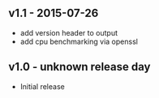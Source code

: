 ## v1.1 - 2015-07-26

- add version header to output
- add cpu benchmarking via openssl

## v1.0 - unknown release day

- Initial release
